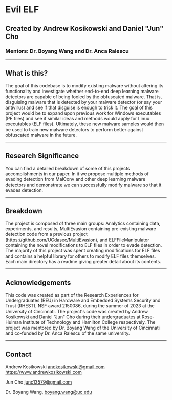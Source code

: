 # Evil ELF 
## Created by Andrew Kosikowski and Daniel "Jun" Cho
### Mentors: Dr. Boyang Wang and Dr. Anca Ralescu
---

## What is this?
The goal of this codebase is to modify existing malware without altering its functionality and investigate whether end-to-end deep learning malware detectors are capable of being fooled by the obfuscated malware. That is, disguising malware that is detected by your malware detector (or say your antivirus) and see if that disguise is enough to trick it. The goal of this project would be to expand upon previous work for Windows executables (PE files) and see if similar ideas and methods would apply for Linux executables (ELF files). Ultimately, these new malware samples would then be used to train new malware detectors to perform better against obfuscated malware in the future.


---

## Research Significance
You can find a detailed breakdown of some of this projects accomplishments in our paper. In it we propose multiple methods of evading detection from MalConv and other deep learning malware detectors and demonstrate we can successfully modify malware so that it evades detection. 

---

## Breakdown
The project is composed of three main groups: Analytics containing data, experiments, and results, MultiEvasion containing pre-existing malware detection code from a previous project (https://github.com/UCdasec/MultiEvasion), and ELFFileManipulator containing the novel modifications to ELF files in order to evade detection. The majority of this project was spent creating modifications for ELF files and contains a helpful library for others to modify ELF files themselves. Each main directory has a readme giving greater detail about its contents.


---

## Acknowledgements
This code was created as part of the Research Experiences for Undergraduates (REU) in Hardware and Embedded Systems Security and Trust (RHEST), NSF award 2150086, during the summer of 2023 at the University of Cincinnati. The project's code was created by Andrew Kosikowski and Daniel "Jun" Cho during their undergraduates at Rose-Hulman Institute of Technology and Hamilton College respectively. The project was mentored by Dr. Boyang Wang of the University of Cincinnati and co-funded by Dr. Anca Ralescu of the same university. 

---

## Contact
Andrew Kosikowski andkosikowski@gmail.com https://www.andrewkosikowski.com

Jun Cho junc13579@gmail.com

Dr. Boyang Wang, boyang.wang@uc.edu
